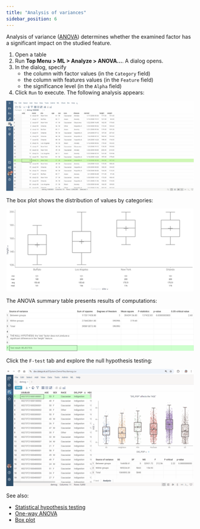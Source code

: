 ```yaml
---
title: "Analysis of variances"
sidebar_position: 6
---
```


Analysis of variance ([ANOVA](https://en.wikipedia.org/wiki/Analysis_of_variance)) determines whether the examined factor has a significant impact on the studied feature.

1. Open a table
2. Run **Top Menu > ML > Analyze > ANOVA...**. A dialog opens.
3. In the dialog, specify
   * the column with factor values (in the `Category` field)
   * the column with features values (in the `Feature` field)
   * the significance level (in the `Alpha` field)
4. Click `Run` to execute. The following analysis appears:

![add-to-workspace](anova.gif)

The box plot shows the distribution of values by categories:

![anova-box-plot.png](anova-box-plot.png)

The ANOVA summary table presents results of computations:

![anova-summary-table.png](anova-summary-table.png)

Click the `F-test` tab and explore the null hypothesis testing:

![add-to-workspace](anova-f-test.gif)

See also:

* [Statistical hypothesis testing](https://en.wikipedia.org/wiki/Statistical_hypothesis_testing)
* [One-way ANOVA](https://en.wikipedia.org/wiki/One-way_analysis_of_variance)
* [Box plot](https://datagrok.ai/help/visualize/viewers/box-plot)
